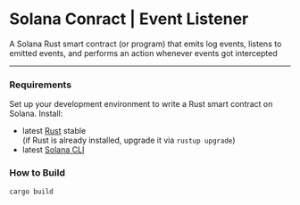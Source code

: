 # Solana Conract | Event Listener
A Solana Rust smart contract (or program) that emits log events, listens to emitted events, and performs an action whenever events got intercepted

---

### Requirements
Set up your development environment to write a Rust smart contract on Solana. Install:

 - latest [Rust](https://rustup.rs/) stable <br/>
   (if Rust is already installed, upgrade it via `rustup upgrade`)
 - latest [Solana CLI](https://docs.solana.com/cli/install-solana-cli-tools)


### How to Build
```bash
cargo build
```
